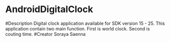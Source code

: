 # AndroidDigitalClock
#Description
Digital clock application available for SDK version 15 - 25. 
This application contain two main function.
First is world clock.
Second is couting time.
#Creator
Soraya Saenna
